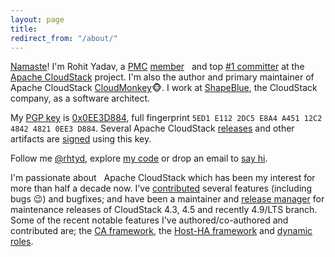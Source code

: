 ```yaml
---
layout: page
title:
redirect_from: "/about/"
---
```


[Namaste](http://en.wikipedia.org/wiki/Namaste)! I'm Rohit Yadav, a
[PMC](http://www.apache.org/foundation/governance/pmcs.html)
[member](https://cloudstack.apache.org/who.html)
<span class="logo apache">&nbsp;</span>
and top [#1 committer](https://github.com/apache/cloudstack/graphs/contributors)
at the <span class="logo acs">&nbsp;</span> [Apache CloudStack](http://cloudstack.apache.org)
project. I'm also the author and primary maintainer of Apache CloudStack
[CloudMonkey](http://github.com/apache/cloudstack-cloudmonkey):monkey_face:. I work at
[ShapeBlue](http://shapeblue.com), the CloudStack company, as a software
architect.

My [PGP key](/gpg.pub) is [0x0EE3D884](https://pgp.mit.edu/pks/lookup?op=vindex&fingerprint=on&exact=on&search=0x5ED1E1122DC5E8A4A45112C2484248210EE3D884), full fingerprint `5ED1 E112 2DC5 E8A4 A451 12C2 4842 4821 0EE3 D884`.
Several Apache CloudStack [releases](https://www.apache.org/dist/cloudstack/releases/)
and other artifacts are [signed](https://dist.apache.org/repos/dist/release/cloudstack/KEYS)
using this key.

Follow me [@rhtyd](https://twitter.com/rhtyd), explore [my
code](https://github.com/rhtyd) or drop an email to [say hi](mailto:{{site.email}}?subject=Hi!).

I'm passionate about <span class="logo acs">&nbsp;</span> Apache CloudStack which has been my interest for more than
half a decade now. I've [contributed](https://github.com/apache/cloudstack/commits?author=rhtyd)
several features (including bugs :wink:) and bugfixes; and have been a
maintainer and [release manager](https://github.com/apache/cloudstack/tags)
for maintenance releases of CloudStack 4.3, 4.5
and recently 4.9/LTS branch. Some of the recent notable features I've
authored/co-authored and contributed are; the [CA framework](https://cwiki.apache.org/confluence/display/CLOUDSTACK/Secure+Agent+Communications),
the [Host-HA framework](https://cwiki.apache.org/confluence/display/CLOUDSTACK/Host+HA) and
[dynamic roles](https://cwiki.apache.org/confluence/display/CLOUDSTACK/Dynamic+Role+Based+API+Access+Checker+for+CloudStack).

<!--
In the past, I've contributed to other opensource projects such as
[VLC/VLC-android](http://git.videolan.org/?p=vlc%2Fvlc-android.git&a=search&h=HEAD&st=author&s=Rohit+Yadav),
[VLMC](http://trac.videolan.org/vlmc) and a
[few](http://cgit.haiku-os.org/haiku/commit/?id=hrev39379)
[patches](http://cgit.haiku-os.org/haiku/commit/?id=hrev39378) to HaikuOS.
-->
